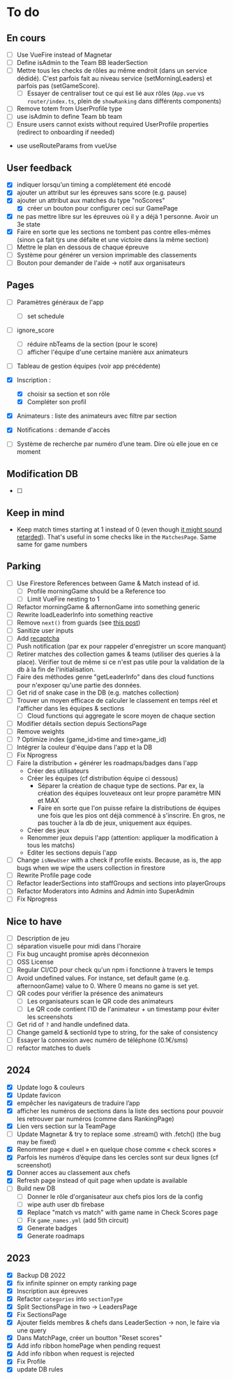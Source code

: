 # To do


## En cours 

- [ ] Use VueFire instead of Magnetar
- [ ] Define isAdmin to the Team BB leaderSection
- [ ] Mettre tous les checks de rôles au même endroit (dans un service dédidé). C'est parfois fait au niveau service (setMorningLeaders) et parfois pas (setGameScore). 
  - [ ] Essayer de centraliser tout ce qui est lié aux rôles (`App.vue` vs `router/index.ts`, plein de `showRanking` dans différents components)
- [ ] Remove totem from UserProfile type
- [ ] use isAdmin to define Team bb team
- [ ] Ensure users cannot exists without required UserProfile properties (redirect to onboarding if needed)
- use useRouteParams from vueUse


## User feedback

- [x] indiquer lorsqu'un timing a complétement été encodé
- [x] ajouter un attribut sur les épreuves sans score (e.g. pause)
- [x] ajouter un attribut aux matches du type "noScores"
  - [x] créer un bouton pour configurer ceci sur GamePage
- [x] ne pas mettre libre sur les épreuves où il y a déjà 1 personne. Avoir un 3e state
- [x] Faire en sorte que les sections ne tombent pas contre elles-mêmes (sinon ça fait tjrs une défaite et une victoire dans la même section)
- [ ] Mettre le plan en dessous de chaque épreuve
- [ ] Système pour générer un version imprimable des classements
- [ ] Bouton pour demander de l'aide -> notif aux organisateurs

## Pages

- [ ] Paramètres généraux de l'app

  - [ ] set schedule
- [ ] ignore_score

  - [ ] réduire nbTeams de la section (pour le score)
  - [ ] afficher l'équipe d'une certaine manière aux animateurs
- [ ] Tableau de gestion équipes (voir app précédente)
- [x] Inscription : 
  - [x] choisir sa section et son rôle
  - [x] Compléter son profil
- [x] Animateurs : liste des animateurs avec filtre par section
- [x] Notifications : demande d'accès
- [ ] Système de recherche par numéro d’une team. Dire où elle joue en ce moment


## Modification DB

- [ ] 

## Keep in mind

- Keep match times starting at 1 instead of 0 (even though [it might sound retarded](https://preview.redd.it/iwnqgrrbls5z.png?auto=webp&s=746c0b97fbb5ba8effbe596ad9f2e5c38832bea2)). That's useful in some checks like in the `MatchesPage`. Same same for game numbers

## Parking

- [ ] Use Firestore References between Game & Match instead of id. 
  - [ ] Profile morningGame should be a Reference too
  - [ ] Limit VueFire nesting to 1
- [ ] Refactor morningGame & afternonGame into something generic
- [ ] Rewrite loadLeaderInfo into something reactive
- [ ] Remove `next()` from guards (see [this post](https://router.vuejs.org/guide/advanced/navigation-guards.html#Optional-third-argument-next))
- [ ] Sanitize user inputs
- [ ] Add [recaptcha](https://firebase.google.com/docs/app-check/web/recaptcha-provider?authuser=1&hl=fr) 
- [ ] Push notification (par ex pour rappeler d'enregistrer un score manquant)
- [ ] Retirer matches des collection games & teams (utiliser des queries à la place). Vérifier tout de même si ce n'est pas utile pour la validation de la db à la fin de l'initialisation.
- [ ] Faire des méthodes genre "getLeaderInfo" dans des cloud functions pour n'exposer qu'une partie des données.
- [ ] Get rid of snake case in the DB (e.g. matches collection)
- [ ] Trouver un moyen efficace de calculer le classement en temps réel et l'afficher dans les équipes & sections
  - [ ] Cloud functions qui aggregate le score moyen de chaque section
- [ ] Modifier détails section depuis SectionsPage
- [ ] Remove weights
- [ ] ? Optimize index (game_id>time and time>game_id)
- [ ] Intégrer la couleur d'équipe dans l'app et la DB
- [ ] Fix Nprogress
- [ ] Faire la distribution + générer les roadmaps/badges dans l'app
  - Créer des utilisateurs	
  - Créer les équipes (cf distribution équipe ci dessous)
    - Séparer la création de chaque type de sections. Par ex, la création des équipes louveteaux ont leur propre paramètre MIN et MAX 
    - Faire en sorte que l'on puisse refaire la distributions de équipes une fois que les pios ont déjà commencé à s'inscrire. En gros, ne pas toucher à la db de jeux, uniquement aux équipes. 
  - Créer des jeux
  - Renommer jeux depuis l'app (attention: appliquer la modification à tous les matchs)
  - Editer les sections depuis l'app
- [ ] Change `isNewUser` with a check if profile exists. Because, as is, the app bugs when we wipe the users collection in firestore
- [ ] Rewrite Profile page code
- [ ] Refactor leaderSections into staffGroups and sections into playerGroups
- [ ] Refactor Moderators into Admins and Admin into SuperAdmin
- [ ] Fix Nprogress

## Nice to have

- [ ] Description de jeu
- [ ] séparation visuelle pour midi dans l'horaire
- [ ] Fix bug uncaught promise après déconnexion
- [ ] OSS License
- [ ] Regular CI/CD pour check qu'un npm i fonctionne à travers le temps
- [ ] Avoid undefined values. 
  For instance, set default game (e.g. afternoonGame) value to 0. Where 0 means no game is set yet.
- [ ] QR codes pour vérifier la présence des animateurs
  - [ ] Les organisateurs scan le QR code des animateurs
  - [ ] Le QR code contient l'ID de l'animateur + un timestamp pour éviter les screenshots
- [ ] Get rid of `?` and handle undefined data.
- [ ] Change gameId & sectionId type to string, for the sake of consistency
- [ ] Essayer la connexion avec numéro de téléphone (0.1€/sms)
- [ ] refactor matches to duels

## 2024

- [x] Update logo & couleurs
- [x] Update favicon
- [x] empêcher les navigateurs de traduire l’app
- [x] afficher les numéros de sections dans la liste des sections pour pouvoir les retrouver par numéros (comme dans RankingPage)
- [x] Lien vers section sur la TeamPage
- [ ] Update Magnetar & try to replace some .stream() with .fetch() (the bug may be fixed)
- [x] Renommer page « duel » en quelque chose comme « check scores »
- [x] Parfois les numéros d’équipe dans les cercles sont sur deux lignes (cf screenshot)
- [x] Donner acces au classement aux chefs
- [x] Refresh page instead of quit page when update is available
- [ ] Build new DB
  - [ ] Donner le rôle d'organisateur aux chefs pios lors de la config
  - [ ] wipe auth user db firebase
  - [x] Replace "match vs match" with game name in Check Scores page
  - [ ] Fix `game_names.yml` (add 5th circuit)
  - [x] Generate badges
  - [x] Generate roadmaps

## 2023

- [x] Backup DB 2022
- [x] fix infinite spinner on empty ranking page
- [x] Inscription aux épreuves
- [x] Refactor `categories` into  `sectionType`
- [x] Split SectionsPage in two -> LeadersPage
- [x] Fix SectionsPage
- [x] Ajouter fields membres & chefs dans LeaderSection -> non, le faire via une query
- [x] Dans MatchPage, créer un boutton "Reset scores"
- [x] Add info ribbon homePage when pending request
- [x] Add info ribbon when request is rejected
- [x] Fix Profile
- [x] update DB rules
